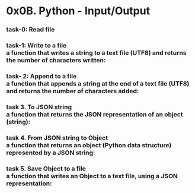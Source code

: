 # 0x0B. Python - Input/Output
### task-0: Read file
### task-1: Write to a file <br> a function that writes a string to a text file (UTF8) and returns the number of characters written:
### task- 2: Append to a file <br> a function that appends a string at the end of a text file (UTF8) and returns the number of characters added:
### task 3. To JSON string <br>  a function that returns the JSON representation of an object (string):
### task 4. From JSON string to Object  <br> a function that returns an object (Python data structure) represented by a JSON string:
### task 5. Save Object to a file <br> a function that writes an Object to a text file, using a JSON representation:
